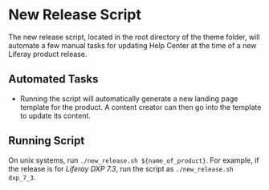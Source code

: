 # New Release Script

The new release script, located in the root directory of the theme folder, will automate a few manual tasks for updating Help Center at the time of a new Liferay product release.

## Automated Tasks

- Running the script will automatically generate a new landing page template for the product. A content creator can then go into the template to update its content.

## Running Script

On unix systems, run `./new_release.sh ${name_of_product}`. For example, if the release is for _Liferay DXP 7.3_, run the script as `./new_release.sh dxp_7_3`.
